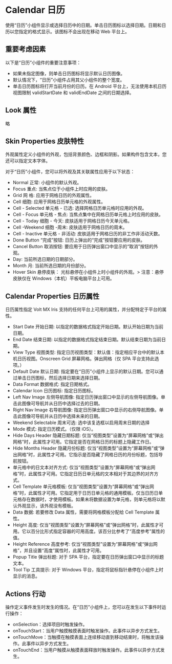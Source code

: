 # Calendar 日历
使用“日历”小组件显示或选择日历中的日期。单击日历图标以选择日期。日期和日历以您指定的格式显示。该图标不会出现在移动 Web 平台上。

## 重要考虑因素
以下是“日历”小组件的重要注意事项：
* 如果未指定图像，则单击日历图标将显示默认日历图像。
* 默认情况下，“日历”小组件占用其父小组件的整个宽度。
* 单击日历图标将打开当前月份的日历。在 Android 平台上，无法使用本机日历视图限制 validStartDate 和 validEndDate 之间的日期选择。

## Look 属性
略

## Skin Properties 皮肤特性
外观属性定义小组件的外观，包括背景颜色、边框和阴影。如果构件包含文本，您还可以指定文本字体。

对于“日历”小组件，您可以将外观及其关联属性应用于以下状态：
* Normal 正常: 小组件的默认外观。
* Focus 重点: 当焦点位于小组件上时应用的皮肤。
* Grid 网 格: 应用于网格日历的外观属性。
* Cell 细胞: 应用于网格日历单元格的外观属性。
* Cell - Selected 单元格 - 已选: 选择网格日历单元格时应用的外观。
* Cell - Focus 单元格 - 焦点: 当焦点集中在网格日历单元格上时应用的皮肤。
* Cell - Today 细胞 - 今天: 皮肤适用于网格日历今天单元格。
* Cell -Weekend 细胞 -周末: 皮肤适用于网格日历的周末。
* Cell - Inactive 单元格 - 非活动: 皮肤适用于网格日历的非工作非活动天数。
* Done Button “完成”按钮: 日历上弹出的“完成”按钮要应用的皮肤。
* Cancel Button 取消按钮: 要应用于日历弹出窗口中显示的“取消”按钮的外观。
* Day: 当前所选日期的日期部分。
* Month 月: 当前所选日期的月份部分。
* Hover Skin 悬停皮肤： 光标悬停在小组件上时小组件的外观。> 注意：悬停皮肤仅在 Windows（本机）平板电脑平台上可用。

## Calendar Properties 日历属性
日历属性指定 Volt MX Iris 支持的任何平台上可用的属性，并分配特定于平台的属性。

* Start Date 开始日期: 以指定的数据格式指定开始日期。默认开始日期为当前日期。
* End Date 结束日期: 以指定的数据格式指定结束日期。默认结束日期为当前日期。
* View Type 视图类型: 指定日历视图类型：默认值：指定相应平台中的默认本机日历视图。Onscreen Grid 屏幕网格。弹出网格（仅 SPA 平台支持此选项。）
* Default Date 默认日期: 指定要在“日历”小组件上显示的默认日期。您可以通过单击日历图标，然后选择日期来选择日期。
* Data Format 数据格式: 指定日期格式。
* Calendar Icon 日历图标: 指定日历图标。
* Left Nav Image 左侧导航图像: 指定日历弹出窗口中显示的左侧导航图像。单击此图像可导航并从日历中选择过去的日期。
* Right Nav Image 右导航图像: 指定日历弹出窗口中显示的右侧导航图像。单击此图像可导航并从日历中选择未来的日期。
* Weekend Selectable 周末可选: 选中该复选框以启用周末日期的选择
* Mode 模式: 指定日历模式。（仅限 iOS）。
* Hide Days Header 隐藏日期标题: 仅当“视图类型”设置为“屏幕网格”或“弹出网格”时，此属性才可用。它指定是否在网格日历的标题上隐藏工作日。
* Hide Months Header 隐藏月份标题: 仅当“视图类型”设置为“屏幕网格”或“弹出网格”时，此属性才可用。它指示是否隐藏了网格日历的月份标题，包括导航按钮。
* 单元格中的日文本对齐方式: 仅当“视图类型”设置为“屏幕网格”或“弹出网格”时，此属性才可用。它指定日历日单元格的文本相对于其边界的对齐方式。
* Cell Template 单元格模板: 仅当“视图类型”设置为“屏幕网格”或“弹出网格”时，此属性才可用。它指定用于日历日单元格的通用模板。仅当日历日单元格存在数据时，才使用模板。如果未将数据设置为单元格，则单元格将以默认外观显示，该外观没有模板。
* Data 数据: 若要修改 Data 属性，需要将网格模板分配给 Cell Template 属性。
* Height 高度: 仅当“视图类型”设置为“屏幕网格”或“弹出网格”时，此属性才可用。它以百分比形式指定容器的可用高度。该百分比参考了“高度参考”属性的值。
* Height Reference 高度参考: 仅当“视图类型”设置为“屏幕网格”或“弹出网格”，并且设置“高度”属性时，此属性才可用。
* Popup Title 弹出标题: 对于 SPA 平台，指定要在日历弹出窗口中显示的标题文本。
* Tool Tip 工具提示: 对于 Windows 平台，指定将鼠标指针悬停在小组件上时显示的消息。

## Actions 行动
操作定义事件发生时发生的情况。在“日历”小组件上，您可以在发生以下事件时运行操作：
* onSelection：选择项目时触发操作。
* onTouchStart：当用户触摸触摸表面时触发操作。此事件以异步方式发生。
* onTouchMove：当触摸在触摸表面上连续移动直到移动结束时，将触发该操作。此事件以异步方式发生。
* onTouchEnd：当用户触摸从触摸表面释放时触发操作。此事件以异步方式发生。